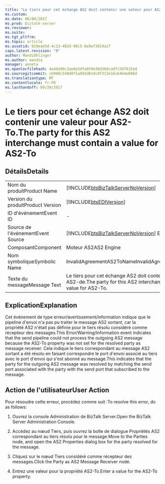 ```yaml
---
title: "Le tiers pour cet échange AS2 doit contenir une valeur pour AS2-pour | Documents Microsoft"
ms.custom: 
ms.date: 06/08/2017
ms.prod: biztalk-server
ms.reviewer: 
ms.suite: 
ms.tgt_pltfrm: 
ms.topic: article
ms.assetid: 029eae5d-4c13-402d-90c5-8e9ef3814a1f
caps.latest.revision: "9"
author: MandiOhlinger
ms.author: mandia
manager: anneta
ms.openlocfilehash: 4adda90c2ae0e5dfa659e3bd36dcadfc58f815ed
ms.sourcegitcommit: cb908c540d8f1a692d01dc8f313e16cb4b4e696d
ms.translationtype: MT
ms.contentlocale: fr-FR
ms.lasthandoff: 09/20/2017
---
```

# <a name="the-party-for-this-as2-interchange-must-contain-a-value-for-as2-to"></a><span data-ttu-id="a8921-102">Le tiers pour cet échange AS2 doit contenir une valeur pour AS2-To.</span><span class="sxs-lookup"><span data-stu-id="a8921-102">The party for this AS2 interchange must contain a value for AS2-To</span></span>
## <a name="details"></a><span data-ttu-id="a8921-103">Détails</span><span class="sxs-lookup"><span data-stu-id="a8921-103">Details</span></span>  
  
|||  
|-|-|  
|<span data-ttu-id="a8921-104">Nom du produit</span><span class="sxs-lookup"><span data-stu-id="a8921-104">Product Name</span></span>|[!INCLUDE[btsBizTalkServerNoVersion](../includes/btsbiztalkservernoversion-md.md)]|  
|<span data-ttu-id="a8921-105">Version du produit</span><span class="sxs-lookup"><span data-stu-id="a8921-105">Product Version</span></span>|[!INCLUDE[btsEDIVersion](../includes/btsediversion-md.md)]|  
|<span data-ttu-id="a8921-106">ID d'événement</span><span class="sxs-lookup"><span data-stu-id="a8921-106">Event ID</span></span>|-|  
|<span data-ttu-id="a8921-107">Source de l'événement</span><span class="sxs-lookup"><span data-stu-id="a8921-107">Event Source</span></span>|[!INCLUDE[btsBizTalkServerNoVersion](../includes/btsbiztalkservernoversion-md.md)]<span data-ttu-id="a8921-108"> EDI</span><span class="sxs-lookup"><span data-stu-id="a8921-108"> EDI</span></span>|  
|<span data-ttu-id="a8921-109">Composant</span><span class="sxs-lookup"><span data-stu-id="a8921-109">Component</span></span>|<span data-ttu-id="a8921-110">Moteur AS2</span><span class="sxs-lookup"><span data-stu-id="a8921-110">AS2 Engine</span></span>|  
|<span data-ttu-id="a8921-111">Nom symbolique</span><span class="sxs-lookup"><span data-stu-id="a8921-111">Symbolic Name</span></span>|<span data-ttu-id="a8921-112">InvalidAgreementAS2ToName</span><span class="sxs-lookup"><span data-stu-id="a8921-112">InvalidAgreementAS2ToName</span></span>|  
|<span data-ttu-id="a8921-113">Texte du message</span><span class="sxs-lookup"><span data-stu-id="a8921-113">Message Text</span></span>|<span data-ttu-id="a8921-114">Le tiers pour cet échange AS2 doit contenir une valeur pour AS2-de.</span><span class="sxs-lookup"><span data-stu-id="a8921-114">The party for this AS2 interchange must contain a value for AS2-To.</span></span>|  
  
## <a name="explanation"></a><span data-ttu-id="a8921-115">Explication</span><span class="sxs-lookup"><span data-stu-id="a8921-115">Explanation</span></span>  
 <span data-ttu-id="a8921-116">Cet événement de type erreur/avertissement/information indique que le pipeline d'envoi n'a pas pu traiter le message AS2 sortant, car la propriété AS2 n'était pas définie pour le tiers résolu considéré comme récepteur des messages.</span><span class="sxs-lookup"><span data-stu-id="a8921-116">This Error/Warning/Information event indicates that the send pipeline could not process the outgoing AS2 message because the AS2-To property was not set for the resolved party as message receiver.</span></span> <span data-ttu-id="a8921-117">Cela indique le tiers correspondant au message AS2 sortant a été résolu en faisant correspondre le port d'envoi associé au tiers avec le port d'envoi qui s'est abonné au message.</span><span class="sxs-lookup"><span data-stu-id="a8921-117">This indicates that the party for the outgoing AS2 message was resolved by matching the send port associated with the party with the send port that subscribed to the message.</span></span>  
  
## <a name="user-action"></a><span data-ttu-id="a8921-118">Action de l'utilisateur</span><span class="sxs-lookup"><span data-stu-id="a8921-118">User Action</span></span>  
 <span data-ttu-id="a8921-119">Pour résoudre cette erreur, procédez comme suit :</span><span class="sxs-lookup"><span data-stu-id="a8921-119">To resolve this error, do as follows:</span></span>  
  
1.  <span data-ttu-id="a8921-120">Ouvrez la console Administration de BizTalk Server.</span><span class="sxs-lookup"><span data-stu-id="a8921-120">Open the BizTalk Server Administration Console.</span></span>  
  
2.  <span data-ttu-id="a8921-121">Accédez au nœud Tiers, puis ouvrez la boîte de dialogue Propriétés AS2 correspondant au tiers résolu pour le message.</span><span class="sxs-lookup"><span data-stu-id="a8921-121">Move to the Parties node, and open the AS2 Properties dialog box for the party resolved for the message.</span></span>  
  
3.  <span data-ttu-id="a8921-122">Cliquez sur le nœud Tiers considéré comme récepteur des messages.</span><span class="sxs-lookup"><span data-stu-id="a8921-122">Click the Party as AS2 Message Receiver node.</span></span>  
  
4.  <span data-ttu-id="a8921-123">Entrez une valeur pour la propriété AS2-To.</span><span class="sxs-lookup"><span data-stu-id="a8921-123">Enter a value for the AS2-To property.</span></span>